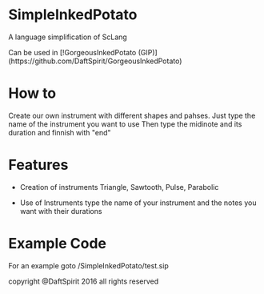 # SimpleInkedPotato
A language simplification of ScLang
<p> Can be used in [!GorgeousInkedPotato (GIP)](https://github.com/DaftSpirit/GorgeousInkedPotato) </p>

# How to

Create our own instrument with different shapes and pahses.
Just type the name of the instrument you want to use
Then type the midinote and its duration and finnish with "end"

# Features

* Creation of instruments
Triangle, Sawtooth, Pulse, Parabolic

* Use of Instruments
type the name of your instrument and the notes you want with their durations

# Example Code

For an example goto /SimpleInkedPotato/test.sip

<p> copyright @DaftSpirit 2016 all rights reserved </p>
